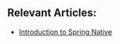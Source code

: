 ## Relevant Articles:

- [Introduction to Spring Native](https://www.baeldung.com/spring-native-intro)
